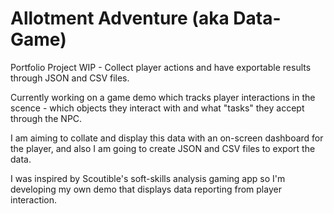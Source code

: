 # Allotment Adventure (aka Data-Game)
Portfolio Project WIP - Collect player actions and have exportable results through JSON and CSV files. 

Currently working on a game demo which tracks player interactions in the scence - which objects they interact with and what "tasks" they accept through the NPC. 

I am aiming to collate and display this data with an on-screen dashboard for the player, and also I am going to create JSON and CSV files to export the data. 

I was inspired by Scoutible's soft-skills analysis gaming app so I'm developing my own demo that displays data reporting from player interaction. 

